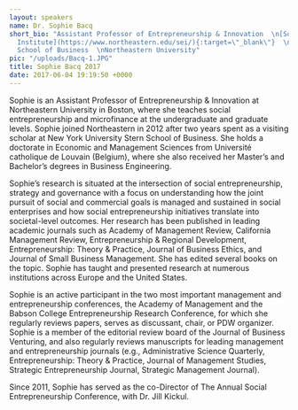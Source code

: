 ```yaml
---
layout: speakers
name: Dr. Sophie Bacq
short_bio: "Assistant Professor of Entrepreneurship & Innovation  \n[Social Enterprise
  Institute](https://www.northeastern.edu/sei/){:target=\"_blank\"}  \nD’Amore-McKim
  School of Business  \nNortheastern University"
pic: "/uploads/Bacq-1.JPG"
title: Sophie Bacq 2017
date: 2017-06-04 19:19:50 +0000
---
```

Sophie is an Assistant Professor of Entrepreneurship & Innovation at Northeastern University in Boston, where she teaches social entrepreneurship and microfinance at the undergraduate and graduate levels. Sophie joined Northeastern in 2012 after two years spent as a visiting scholar at New York University Stern School of Business. She holds a doctorate in Economic and Management Sciences from Université catholique de Louvain (Belgium), where she also received her Master’s and Bachelor’s degrees in Business Engineering.
 
Sophie’s research is situated at the intersection of social entrepreneurship, strategy and governance with a focus on understanding how the joint pursuit of social and commercial goals is managed and sustained in social enterprises and how social entrepreneurship initiatives translate into societal-level outcomes. Her research has been published in leading academic journals such as Academy of Management Review, California Management Review, Entrepreneurship & Regional Development, Entrepreneurship: Theory & Practice, Journal of Business Ethics, and Journal of Small Business Management. She has edited several books on the topic. Sophie has taught and presented research at numerous institutions across Europe and the United States.
 
Sophie is an active participant in the two most important management and entrepreneurship conferences, the Academy of Management and the Babson College Entrepreneurship Research Conference, for which she regularly reviews papers, serves as discussant, chair, or PDW organizer. Sophie is a member of the editorial review board of the Journal of Business Venturing, and also regularly reviews manuscripts for leading management and entrepreneurship journals (e.g., Administrative Science Quarterly, Entrepreneurship: Theory & Practice, Journal of Management Studies, Strategic Entrepreneurship Journal, Strategic Management Journal).
 
Since 2011, Sophie has served as the co-Director of The Annual Social Entrepreneurship Conference, with Dr. Jill Kickul.
